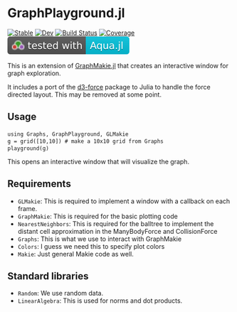# GraphPlayground.jl

[![Stable](https://img.shields.io/badge/docs-stable-blue.svg)](https://dgleich.github.io/GraphPlayground.jl/stable/)
[![Dev](https://img.shields.io/badge/docs-dev-blue.svg)](https://dgleich.github.io/GraphPlayground.jl/dev/)
[![Build Status](https://github.com/dgleich/GraphPlayground.jl/actions/workflows/CI.yml/badge.svg?branch=main)](https://github.com/dgleich/GraphPlayground.jl/actions/workflows/CI.yml?query=branch%3Amain)
[![Coverage](https://codecov.io/gh/dgleich/GraphPlayground.jl/branch/main/graph/badge.svg)](https://codecov.io/gh/dgleich/GraphPlayground.jl)
[![Aqua](https://raw.githubusercontent.com/JuliaTesting/Aqua.jl/master/badge.svg)](https://github.com/JuliaTesting/Aqua.jl)

This is an extension of [GraphMakie.jl](https://github.com/MakieOrg/GraphMakie.jl) that creates an interactive window for graph exploration. 

It includes a port of the [d3-force](https://d3js.org/d3-force) package to Julia to handle the force directed layout. This may be removed at some point. 

Usage
-----
```
using Graphs, GraphPlayground, GLMakie
g = grid([10,10]) # make a 10x10 grid from Graphs
playground(g)
```

This opens an interactive window that will visualize the graph. 


Requirements
------------
- `GLMakie`: This is required to implement a window with a callback on each frame. 
- `GraphMakie`: This is required for the basic plotting code
- `NearestNeighbors`: This is required for the balltree to implement the distant cell
  approximation in the ManyBodyForce and CollisionForce
- `Graphs`: This is what we use to interact with GraphMakie
- `Colors`: I guess we need this to specify plot colors
- `Makie`: Just general Makie code as well. 

Standard libraries
------------------
- `Random`: We use random data. 
- `LinearAlgebra`: This is used for norms and dot products. 

